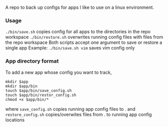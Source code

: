 A repo to back up configs for apps I like to use on a linux environment.

### Usage
`./bin/save.sh` copies config for all apps to the directories in the repo workspace
`./bin/restore.sh` overwrites running config files with files from the repo workspace
Both scripts accept one argument to save or restore a single app
Example: `./bin/save.sh vim` saves vim config only

### App directory format
To add a new app whose config you want to track, 
```
mkdir $app
mkdir $app/bin
touch $app/bin/save_config.sh
touch $app/bin/restor_config.sh
chmod +x $app/bin/*
```
where `save_config.sh` copies running app config files to . and `restore_config.sh` copies/overwites files from . to running app config locations 
